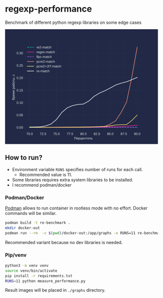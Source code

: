 # regexp-performance
Benchmark of different python regexp libraries on some edge cases

![Total for high percentiles](./alex-out/run_times_match_end.svg)

## How to run?

- Environment variable `RUNS` specifies number of runs for each call.
  - Recommended value is 11.
- Some libraries requires extra system libraries to be installed.
- I recommend podman/docker


### Podman/Docker
[Podman](https://podman.io/) allows to run container in rootless mode with no effort.
Docker commands will be similar.

```bash
podman build -t re-benchmark .
mkdir docker-out
podman run --rm  -v $(pwd)/docker-out:/app/graphs -e RUNS=11 re-benchmark  python measure_performance.py
```

Recommended variant because no dev libraries is needed.


### Pip/venv

```bash
python3 -m venv venv
source venv/bin/activate
pip install -r requirements.txt
RUNS=11 python measure_performance.py
```

Result images will be placed in `./graphs` directory.

